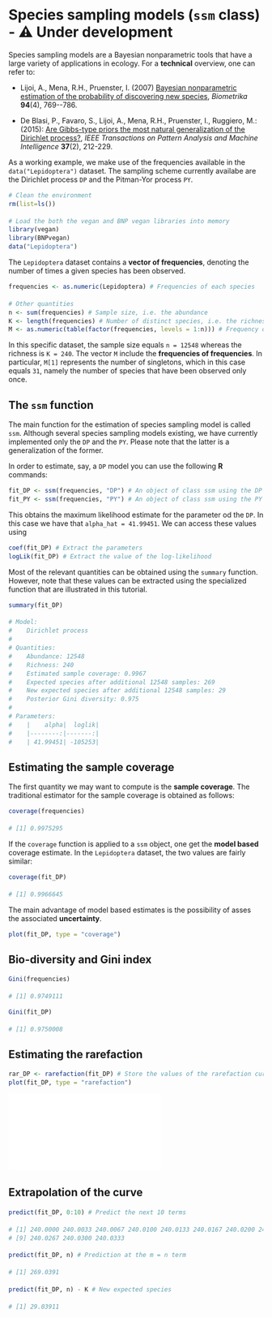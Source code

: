 # Species sampling models (`ssm` class) - :warning: Under development

Species sampling models are a Bayesian nonparametric tools that have a large variety of applications in ecology. For a **technical** overview, one can refer to:

* Lijoi, A., Mena, R.H., Pruenster, I. (2007) [Bayesian nonparametric estimation of the probability of discovering new species](https://academic.oup.com/biomet/article-abstract/94/4/769/246082), *Biometrika* **94**(4), 769--786.

* De Blasi, P., Favaro, S., Lijoi, A., Mena, R.H., Pruenster, I., Ruggiero, M.: (2015): [Are Gibbs-type priors the most natural generalization of the Dirichlet process?](https://arxiv.org/abs/1503.00163), *IEEE Transactions on Pattern Analysis and Machine Intelligence* **37**(2), 212-229.

As a working example, we make use of the frequencies available in the `data("Lepidoptera")` dataset. The sampling scheme currently availabe are the Dirichlet process `DP` and the Pitman-Yor process `PY`.

```r 
# Clean the environment
rm(list=ls())

# Load the both the vegan and BNP vegan libraries into memory
library(vegan) 
library(BNPvegan)
data("Lepidoptera")
```

The `Lepidoptera` dataset contains a **vector of frequencies**, denoting the number of times a given species has been observed.

```r 
frequencies <- as.numeric(Lepidoptera) # Frequencies of each species

# Other quantities
n <- sum(frequencies) # Sample size, i.e. the abundance
K <- length(frequencies) # Number of distinct species, i.e. the richness. 
M <- as.numeric(table(factor(frequencies, levels = 1:n))) # Frequency of frequencies
```

In this specific dataset, the sample size equals `n = 12548` whereas the richness is `K = 240`. The vector `M` include the **frequencies of frequencies**. In particular, `M[1]` represents the number of singletons, which in this case equals `31`, namely the number of species that have been observed only once. 

## The `ssm` function

The main function for the estimation of species sampling model is called `ssm`. Although several species sampling models existing, we have currently implemented only the `DP` and the `PY`. Please note that the latter is a generalization of the former. 

In order to estimate, say, a `DP` model you can use the following **R** commands:

```r
fit_DP <- ssm(frequencies, "DP") # An object of class ssm using the DP model
fit_PY <- ssm(frequencies, "PY") # An object of class ssm using the PY model
```

This obtains the maximum likelihood estimate for the parameter od the `DP`. In this case we have that `alpha_hat = 41.99451`. We can access these values using

```r
coef(fit_DP) # Extract the parameters
logLik(fit_DP) # Extract the value of the log-likelihood
```

Most of the relevant quantities can be obtained using the `summary` function. However, note that these values can be extracted using the specialized function that are illustrated in this tutorial. 

```r
summary(fit_DP)

# Model:
# 	 Dirichlet process
# 
# Quantities:
# 	 Abundance: 12548
# 	 Richness: 240
# 	 Estimated sample coverage: 0.9967
# 	 Expected species after additional 12548 samples: 269
# 	 New expected species after additional 12548 samples: 29
# 	 Posterior Gini diversity: 0.975
# 
# Parameters:
# 	 |    alpha|  loglik|
# 	 |--------:|-------:|
# 	 | 41.99451| -105253|
```

## Estimating the sample coverage

The first quantity we may want to compute is the **sample coverage**. The traditional estimator for the sample coverage is obtained as follows:

```r
coverage(frequencies)

# [1] 0.9975295
```

If the `coverage` function is applied to a `ssm` object, one get the **model based** coverage estimate. In the `Lepidoptera` dataset, the two values are fairly similar:

```r
coverage(fit_DP)

# [1] 0.9966645
```

The main advantage of model based estimates is the possibility of asses the associated **uncertainty**. 

```r
plot(fit_DP, type = "coverage")
```

## Bio-diversity and Gini index

```r
Gini(frequencies)

# [1] 0.9749111
```

```r
Gini(fit_DP)

# [1] 0.9750008
```

## Estimating the rarefaction

```r
rar_DP <- rarefaction(fit_DP) # Store the values of the rarefaction curve
plot(fit_DP, type = "rarefaction")
```

![alt text](images/ssm_DP_rarefaction.pdf)

## Extrapolation of the curve

```r
predict(fit_DP, 0:10) # Predict the next 10 terms

# [1] 240.0000 240.0033 240.0067 240.0100 240.0133 240.0167 240.0200 240.0233
# [9] 240.0267 240.0300 240.0333

predict(fit_DP, n) # Prediction at the m = n term

# [1] 269.0391

predict(fit_DP, n) - K # New expected species

# [1] 29.03911
```

